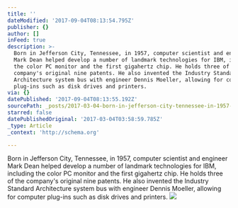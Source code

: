 ```yaml
---
title: ''
dateModified: '2017-09-04T08:13:54.795Z'
publisher: {}
author: []
inFeed: true
description: >-
  Born in Jefferson City, Tennessee, in 1957, computer scientist and engineer
  Mark Dean helped develop a number of landmark technologies for IBM, including
  the color PC monitor and the first gigahertz chip. He holds three of the
  company's original nine patents. He also invented the Industry Standard
  Architecture system bus with engineer Dennis Moeller, allowing for computer
  plug-ins such as disk drives and printers.
via: {}
datePublished: '2017-09-04T08:13:55.192Z'
sourcePath: _posts/2017-03-04-born-in-jefferson-city-tennessee-in-1957-computer-scienti.md
starred: false
datePublishedOriginal: '2017-03-04T03:58:59.785Z'
_type: Article
_context: 'http://schema.org'

---
```

Born in Jefferson City, Tennessee, in 1957, computer scientist and engineer Mark Dean helped develop a number of landmark technologies for IBM, including the color PC monitor and the first gigahertz chip. He holds three of the company's original nine patents. He also invented the Industry Standard Architecture system bus with engineer Dennis Moeller, allowing for computer plug-ins such as disk drives and printers.
![](https://the-grid-user-content.s3-us-west-2.amazonaws.com/93e921c5-6dd2-46b9-9fb2-2cbdab6a12ac.png)